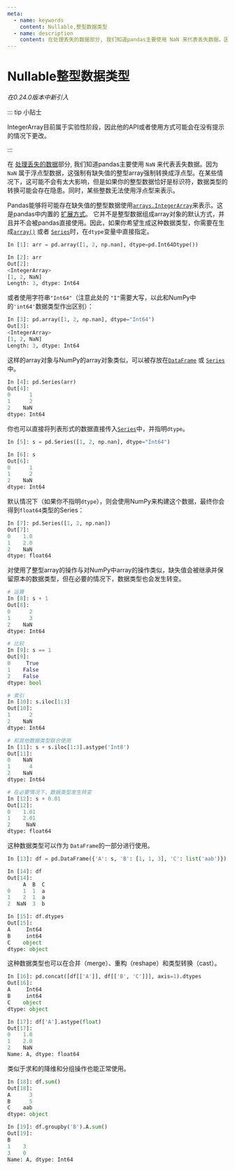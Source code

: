 ```yaml
---
meta:
  - name: keywords
    content: Nullable,整型数据类型
  - name: description
    content: 在处理丢失的数据部分, 我们知道pandas主要使用 NaN 来代表丢失数据。因为 NaN 属于浮点型数据，这强制有缺失值的整型array强制转换成浮点型。
---
```


# Nullable整型数据类型

*在0.24.0版本中新引入* 

::: tip 小贴士

IntegerArray目前属于实验性阶段，因此他的API或者使用方式可能会在没有提示的情况下更改。

:::

在 [处理丢失的数据](missing_data.html#missing-data)部分, 我们知道pandas主要使用 ``NaN`` 来代表丢失数据。因为 ``NaN`` 属于浮点型数据，这强制有缺失值的整型array强制转换成浮点型。在某些情况下，这可能不会有太大影响，但是如果你的整型数据恰好是标识符，数据类型的转换可能会存在隐患。同时，某些整数无法使用浮点型来表示。

Pandas能够将可能存在缺失值的整型数据使用[``arrays.IntegerArray``](https://pandas.pydata.org/pandas-docs/stable/reference/api/pandas.arrays.IntegerArray.html#pandas.arrays.IntegerArray)来表示。这是pandas中内置的 [扩展方式](https://pandas.pydata.org/pandas-docs/stable/development/extending.html#extending-extension-types)。 它并不是整型数据组成array对象的默认方式，并且并不会被pandas直接使用。因此，如果你希望生成这种数据类型，你需要在生成[``array()``](https://pandas.pydata.org/pandas-docs/stable/reference/api/pandas.array.html#pandas.array) 或者 [``Series``](https://pandas.pydata.org/pandas-docs/stable/reference/api/pandas.Series.html#pandas.Series)时，在``dtype``变量中直接指定。

``` python
In [1]: arr = pd.array([1, 2, np.nan], dtype=pd.Int64Dtype())

In [2]: arr
Out[2]: 
<IntegerArray>
[1, 2, NaN]
Length: 3, dtype: Int64
```

或者使用字符串``"Int64"``（注意此处的 ``"I"``需要大写，以此和NumPy中的``'int64'``数据类型作出区别）：

``` python
In [3]: pd.array([1, 2, np.nan], dtype="Int64")
Out[3]: 
<IntegerArray>
[1, 2, NaN]
Length: 3, dtype: Int64
```

这样的array对象与NumPy的array对象类似，可以被存放在[``DataFrame``](https://pandas.pydata.org/pandas-docs/stable/reference/api/pandas.DataFrame.html#pandas.DataFrame) 或 [``Series``](https://pandas.pydata.org/pandas-docs/stable/reference/api/pandas.Series.html#pandas.Series)中。

``` python
In [4]: pd.Series(arr)
Out[4]: 
0      1
1      2
2    NaN
dtype: Int64
```

你也可以直接将列表形式的数据直接传入[``Series``](https://pandas.pydata.org/pandas-docs/stable/reference/api/pandas.Series.html#pandas.Series)中，并指明``dtype``。

``` python
In [5]: s = pd.Series([1, 2, np.nan], dtype="Int64")

In [6]: s
Out[6]: 
0      1
1      2
2    NaN
dtype: Int64
```

默认情况下（如果你不指明``dtype``），则会使用NumPy来构建这个数据，最终你会得到``float64``类型的Series：

``` python
In [7]: pd.Series([1, 2, np.nan])
Out[7]: 
0    1.0
1    2.0
2    NaN
dtype: float64
```

对使用了整型array的操作与对NumPy中array的操作类似，缺失值会被继承并保留原本的数据类型，但在必要的情况下，数据类型也会发生转变。

``` python
# 运算
In [8]: s + 1
Out[8]: 
0      2
1      3
2    NaN
dtype: Int64

# 比较
In [9]: s == 1
Out[9]: 
0     True
1    False
2    False
dtype: bool

# 索引
In [10]: s.iloc[1:3]
Out[10]: 
1      2
2    NaN
dtype: Int64

# 和其他数据类型联合使用
In [11]: s + s.iloc[1:3].astype('Int8')
Out[11]: 
0    NaN
1      4
2    NaN
dtype: Int64

# 在必要情况下，数据类型发生转变
In [12]: s + 0.01
Out[12]: 
0    1.01
1    2.01
2     NaN
dtype: float64
```

这种数据类型可以作为 ``DataFrame``的一部分进行使用。

``` python
In [13]: df = pd.DataFrame({'A': s, 'B': [1, 1, 3], 'C': list('aab')})

In [14]: df
Out[14]: 
     A  B  C
0    1  1  a
1    2  1  a
2  NaN  3  b

In [15]: df.dtypes
Out[15]: 
A     Int64
B     int64
C    object
dtype: object
```

这种数据类型也可以在合并（merge）、重构（reshape）和类型转换（cast）。

``` python
In [16]: pd.concat([df[['A']], df[['B', 'C']]], axis=1).dtypes
Out[16]: 
A     Int64
B     int64
C    object
dtype: object

In [17]: df['A'].astype(float)
Out[17]: 
0    1.0
1    2.0
2    NaN
Name: A, dtype: float64
```

类似于求和的降维和分组操作也能正常使用。

``` python
In [18]: df.sum()
Out[18]: 
A      3
B      5
C    aab
dtype: object

In [19]: df.groupby('B').A.sum()
Out[19]: 
B
1    3
3    0
Name: A, dtype: Int64
```
